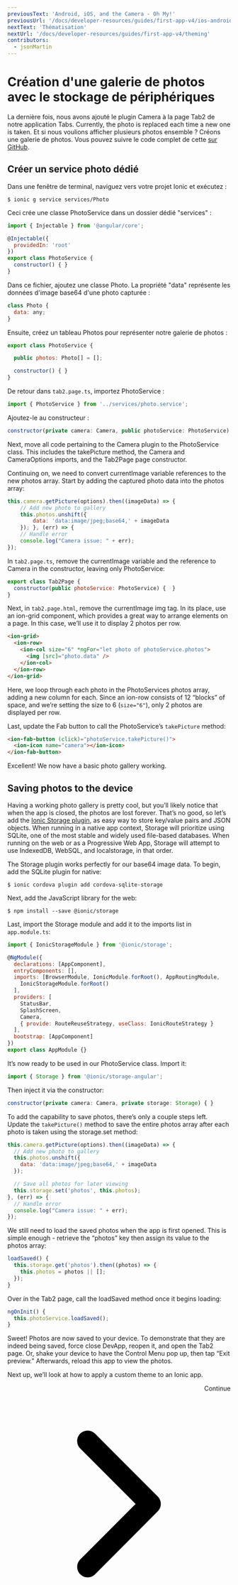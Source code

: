 ```yaml
---
previousText: 'Android, iOS, and the Camera - Oh My!'
previousUrl: '/docs/developer-resources/guides/first-app-v4/ios-android-camera'
nextText: 'Thématisation'
nextUrl: '/docs/developer-resources/guides/first-app-v4/theming'
contributors:
  - jsonMartin
---
```


# Création d'une galerie de photos avec le stockage de périphériques

La dernière fois, nous avons ajouté le plugin Camera à la page Tab2 de notre application Tabs. Currently, the photo is replaced each time a new one is taken. Et si nous voulions afficher plusieurs photos ensemble ? Créons une galerie de photos. Vous pouvez suivre le code complet de cette [sur GitHub](https://github.com/ionic-team/photo-gallery-tutorial-ionic4).

## Créer un service photo dédié
Dans une fenêtre de terminal, naviguez vers votre projet Ionic et exécutez :

```shell
$ ionic g service services/Photo
```

Ceci crée une classe PhotoService dans un dossier dédié "services" :

```Javascript
import { Injectable } from '@angular/core';

@Injectable({
  providedIn: 'root'
})
export class PhotoService {
  constructor() { }
}
```

Dans ce fichier, ajoutez une classe Photo. La propriété "data" représente les données d'image base64 d'une photo capturée :

```Javascript
class Photo {
  data: any;
}
```

Ensuite, créez un tableau Photos pour représenter notre galerie de photos :

```Javascript
export class PhotoService {

  public photos: Photo[] = [];

  constructor() { }
}
```

De retour dans `tab2.page.ts`, importez PhotoService :

```Javascript
import { PhotoService } from '../services/photo.service';
```

Ajoutez-le au constructeur :

```Javascript
constructor(private camera: Camera, public photoService: PhotoService) {  }
```

Next, move all code pertaining to the Camera plugin to the PhotoService class. This includes the takePicture method, the Camera and CameraOptions imports, and the Tab2Page page constructor.

Continuing on, we need to convert currentImage variable references to the new photos array. Start by adding the captured photo data into the photos array:

```Javascript
this.camera.getPicture(options).then((imageData) => {
    // Add new photo to gallery
    this.photos.unshift({
        data: 'data:image/jpeg;base64,' + imageData
    }); }, (err) => {
    // Handle error
    console.log("Camera issue: " + err);
});
```

In `tab2.page.ts`, remove the currentImage variable and the reference to Camera in the constructor, leaving only PhotoService:

```Javascript
export class Tab2Page {
  constructor(public photoService: PhotoService) {  }
}
```

Next, in `tab2.page.html`, remove the currentImage img tag. In its place, use an ion-grid component, which provides a great way to arrange elements on a page. In this case, we’ll use it to display 2 photos per row.

```html
<ion-grid>
  <ion-row>
    <ion-col size="6" *ngFor="let photo of photoService.photos">
      <img [src]="photo.data" />
    </ion-col>
  </ion-row>
</ion-grid>
```

Here, we loop through each photo in the PhotoServices photos array, adding a new column for each. Since an ion-row consists of 12 “blocks” of space, and we’re setting the size to 6 (`size="6"`), only 2 photos are displayed per row.

Last, update the Fab button to call the PhotoService’s `takePicture` method:

```Html
<ion-fab-button (click)="photoService.takePicture()">
  <ion-icon name="camera"></ion-icon>
</ion-fab-button>
```

Excellent! We now have a basic photo gallery working.

## Saving photos to the device

Having a working photo gallery is pretty cool, but you’ll likely notice that when the app is closed, the photos are lost forever. That’s no good, so let’s add the [Ionic Storage plugin](https://ionicframework.com/docs/storage/), as easy way to store key/value pairs and JSON objects. When running in a native app context, Storage will prioritize using SQLite, one of the most stable and widely used file-based databases. When running on the web or as a Progressive Web App, Storage will attempt to use IndexedDB, WebSQL, and localstorage, in that order.

The Storage plugin works perfectly for our base64 image data. To begin, add the SQLite plugin for native:

```shell
$ ionic cordova plugin add cordova-sqlite-storage
```

Next, add the JavaScript library for the web:

```shell
$ npm install --save @ionic/storage
```

Last, import the Storage module and add it to the imports list in `app.module.ts`:

```Javascript
import { IonicStorageModule } from '@ionic/storage';

@NgModule({
  declarations: [AppComponent],
  entryComponents: [],
  imports: [BrowserModule, IonicModule.forRoot(), AppRoutingModule,
    IonicStorageModule.forRoot()
  ],
  providers: [
    StatusBar,
    SplashScreen,
    Camera,
    { provide: RouteReuseStrategy, useClass: IonicRouteStrategy }
  ],
  bootstrap: [AppComponent]
})
export class AppModule {}
```

It’s now ready to be used in our PhotoService class. Import it:

```Javascript
import { Storage } from '@ionic/storage-angular';
```

Then inject it via the constructor:

```Javascript
constructor(private camera: Camera, private storage: Storage) { }
```

To add the capability to save photos, there’s only a couple steps left. Update the `takePicture()` method to save the entire photos array after each photo is taken using the storage.set method:

```Javascript
this.camera.getPicture(options).then((imageData) => {
  // Add new photo to gallery
  this.photos.unshift({
    data: 'data:image/jpeg;base64,' + imageData
  });

  // Save all photos for later viewing
  this.storage.set('photos', this.photos);
}, (err) => {
  // Handle error
  console.log("Camera issue: " + err);
});
```

We still need to load the saved photos when the app is first opened. This is simple enough - retrieve the “photos” key then assign its value to the photos array:

```Javascript
loadSaved() {
  this.storage.get('photos').then((photos) => {
    this.photos = photos || [];
  });
}
```

Over in the Tab2 page, call the loadSaved method once it begins loading:

```Javascript
ngOnInit() {
  this.photoService.loadSaved();
}
```

Sweet! Photos are now saved to your device. To demonstrate that they are indeed being saved, force close DevApp, reopen it, and open the Tab2 page.  Or, shake your device to have the Control Menu pop up, then tap “Exit preview.” Afterwards, reload this app to view the photos.

Next up, we’ll look at how to apply a custom theme to an Ionic app.

<div style="text-align:right;">
  <docs-button href="/docs/angular/your-first-app/theming">Continue <svg viewBox="0 0 512 512"><path d="M294.1 256L167 129c-9.4-9.4-9.4-24.6 0-33.9s24.6-9.3 34 0L345 239c9.1 9.1 9.3 23.7.7 33.1L201.1 417c-4.7 4.7-10.9 7-17 7s-12.3-2.3-17-7c-9.4-9.4-9.4-24.6 0-33.9l127-127.1z"></path></svg></docs-button>
</div>